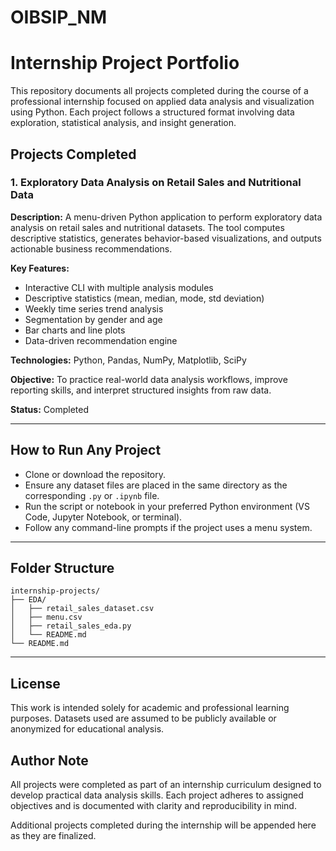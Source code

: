 # OIBSIP_NM
# Internship Project Portfolio

This repository documents all projects completed during the course of a professional internship focused on applied data analysis and visualization using Python. Each project follows a structured format involving data exploration, statistical analysis, and insight generation.

## Projects Completed

### 1. Exploratory Data Analysis on Retail Sales and Nutritional Data

**Description:**
A menu-driven Python application to perform exploratory data analysis on retail sales and nutritional datasets. The tool computes descriptive statistics, generates behavior-based visualizations, and outputs actionable business recommendations.

**Key Features:**

* Interactive CLI with multiple analysis modules
* Descriptive statistics (mean, median, mode, std deviation)
* Weekly time series trend analysis
* Segmentation by gender and age
* Bar charts and line plots
* Data-driven recommendation engine

**Technologies:** Python, Pandas, NumPy, Matplotlib, SciPy

**Objective:** To practice real-world data analysis workflows, improve reporting skills, and interpret structured insights from raw data.

**Status:** Completed

---

## How to Run Any Project

* Clone or download the repository.
* Ensure any dataset files are placed in the same directory as the corresponding `.py` or `.ipynb` file.
* Run the script or notebook in your preferred Python environment (VS Code, Jupyter Notebook, or terminal).
* Follow any command-line prompts if the project uses a menu system.

---

## Folder Structure

```
internship-projects/
├── EDA/
│   ├── retail_sales_dataset.csv
│   ├── menu.csv
│   ├── retail_sales_eda.py
│   └── README.md
└── README.md
```

---

## License

This work is intended solely for academic and professional learning purposes. Datasets used are assumed to be publicly available or anonymized for educational analysis.

## Author Note

All projects were completed as part of an internship curriculum designed to develop practical data analysis skills. Each project adheres to assigned objectives and is documented with clarity and reproducibility in mind.

Additional projects completed during the internship will be appended here as they are finalized.

